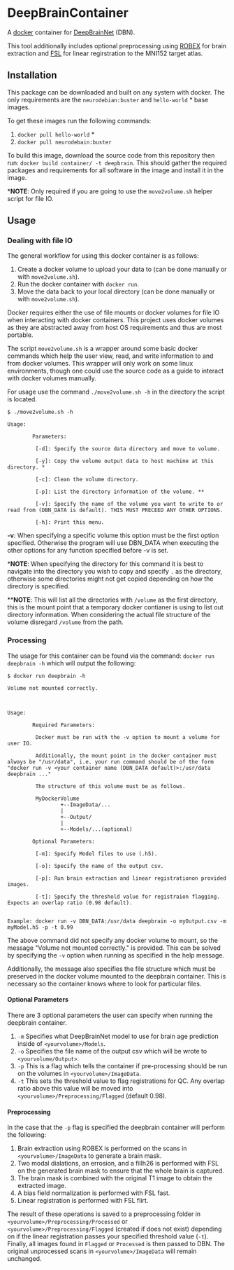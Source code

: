 # DeepBrainContainer
A [docker](https://www.docker.com/) container for [DeepBrainNet](https://github.com/vishnubashyam/DeepBrainNet) (DBN).

This tool additionally includes optional preprocessing using [ROBEX](https://www.nitrc.org/projects/robex) for brain extraction and [FSL](https://fsl.fmrib.ox.ac.uk/fsl/fslwiki/FLIRT) for linear regirstration to the MNI152 target atlas.

## Installation
This package can be downloaded and built on any system with docker. The only requirements are the `neurodebian:buster` and `hello-world` * base images.

To get these images run the following commands:
1. `docker pull hello-world` *
2. `docker pull neurodebain:buster`

To build this image, download the source code from this repository then run: `docker build container/ -t deepbrain`.
This should gather the required packages and requirements for all software in the image and install it in the image.

*__NOTE__:  Only required if you are going to use the `move2volume.sh` helper script for file IO.

## Usage
### Dealing with file IO

The general workflow for using this docker container is as follows:
1. Create a docker volume to upload your data to (can be done manually or with `move2volume.sh`).
2. Run the docker container with `docker run`.
3. Move the data back to your local directory (can be done manually or with `move2volume.sh`).

Docker requires either the use of file mounts or docker volumes for file IO when interacting with docker containers. This project uses docker volumes as they are abstracted away from host OS requirements and thus are most portable.

The script `move2volume.sh` is a wrapper around some basic docker commands which help the user view, read, and write information to and from docker volumes. This wrapper will only work on some linux environments, though one could use the source code as a guide to interact with docker volumes manually.

For usage use the command `./move2volume.sh -h` in the directory the script is located.
```
$ ./move2volume.sh -h

Usage:

        Parameters:

         [-d]: Specify the source data directory and move to volume.

         [-y]: Copy the volume output data to host machine at this directory. *

         [-c]: Clean the volume directory.

         [-p]: List the directory information of the volume. **

         [-v]: Specify the name of the volume you want to write to or read from (DBN_DATA is default). THIS MUST PRECEED ANY OTHER OPTIONS.

         [-h]: Print this menu.
```
__-v__: When specifying a specific volume this option must be the first option specified. Otherwise the program will use DBN_DATA when executing the other options for any function specified before -v is set.

*__NOTE__: When specifying the directory for this command it is best to navigate into the directory you wish to copy and specify `.` as the directory, otherwise
           some directories might not get copied depending on how the directory is specified.

**__NOTE__: This will list all the directories with `/volume` as the first directory, this is the mount point that a temporary docker contianer is using to list
            out directory information. When considering the actual file structure of the volume disregard `/volume` from the path. 

### Processing

The usage for this container can be found via the command: `docker run deepbrain -h` which will output the following:
```
$ docker run deepbrain -h

Volume not mounted correctly.



Usage:

        Required Parameters:

         Docker must be run with the -v option to mount a volume for user IO.

         Additionally, the mount point in the docker container must always be "/usr/data", i.e. your run command should be of the form "docker run -v <your container name (DBN_DATA default)>:/usr/data deepbrain ..."

         The structure of this volume must be as follows.

         MyDockerVolume
                 +--ImageData/...
                 |
                 +--Output/
                 |
                 +--Models/...(optional)

        Optional Parameters:

         [-m]: Specify Model files to use (.h5).

         [-o]: Specify the name of the output csv.

         [-p]: Run brain extraction and linear registrationon provided images.

         [-t]: Specify the threshold value for registraion flagging. Expects an overlap ratio (0.98 default).


Example: docker run -v DBN_DATA:/usr/data deepbrain -o myOutput.csv -m myModel.h5 -p -t 0.99
```

The above command did not specify any docker volume to mount, so the message "Volume not mounted correctly." is provided. This can be solved by 
specifying the `-v` option when running as specified in the help message.

Additionally, the message also specifies the file structure which must be preserved in the docker volume mounted to the deepbrain container.
This is necessary so the container knows where to look for particular files.

#### Optional Parameters

There are 3 optional parameters the user can specify when running the deepbrain container.
1. `-m` Specifies what DeepBrainNet model to use for brain age prediction inside of `<yourvolume>/Models`.
2. `-o` Specifies the file name of the output csv which will be wrote to `<yourvolume/Output>`.
3. `-p` This is a flag which tells the container if pre-processing should be run on the volumes in `<yourvolume>/ImageData`.
4. `-t` This sets the threshold value to flag registrations for QC. Any overlap ratio above this value will be moved into `<yourvolume>/Preprocessing/Flagged` (default 0.98).

#### Preprocessing
In the case that the `-p` flag is specified the deepbrain container will perform the following:
1. Brain extraction using ROBEX is performed on the scans in `<yourvolume>/ImageData` to generate a brain mask.
2. Two modal dialations, an errosion, and a fillh26 is performed with FSL on the generated brain mask to ensure that the whole brain is captured.
3. The brain mask is combined with the original T1 image to obtain the extracted image.
4. A bias field normalization is performed with FSL fast.
5. Linear registration is performed with FSL flirt.

The result of these operations is saved to a preprocessing folder in `<yourvolume>/Preprocessing/Processed` or  
`<yourvolume>/Preprocessing/Flagged` (created if does not exist) depending on if the linear registration passes your specified threshold value (`-t`). 
Finally, all images found in `Flagged` or `Processed` is then passed to DBN. The original unprocessed scans in `<yourvolume>/ImageData` will remain unchanged.

